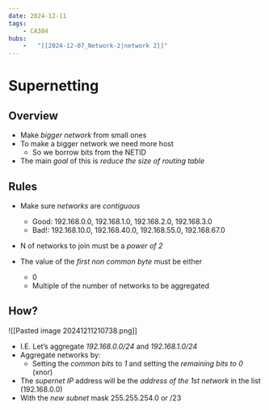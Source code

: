 ```yaml
---
date: 2024-12-11 
tags: 
    - CA304
hubs: 
    -   "[[2024-12-07_Network-2|network 2]]"
---
```


# Supernetting

## Overview
- Make *bigger network* from small ones
- To make a bigger network we need more host
  - So we borrow bits from the NETID
- The main *goal* of this is *reduce the size of routing table*

## Rules

- Make sure *networks* are *contiguous*
  - Good: 192.168.0.0, 192.168.1.0, 192.168.2.0, 192.168.3.0
  - Bad!: 192.168.10.0, 192.168.40.0, 192.168.55.0, 192.168.67.0

- N of networks to join must be a *power of 2*

- The value of the *first non common byte* must be either
  - 0
  - Multiple of the number of networks to be aggregated

## How?
![[Pasted image 20241211210738.png]]
- I.E. Let’s aggregate *192.168.0.0/24* and *192.168.1.0/24*
- Aggregate networks by:
  - Setting the *common bits* to *1* and setting the *remaining bits to 0* (xnor)
- The *supernet IP* address will be the *address of the 1st network* in the list (192.168.0.0) 
- With the *new subnet* mask 255.255.254.0 or /23
